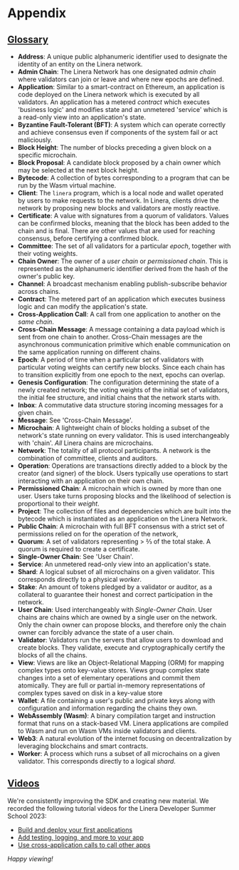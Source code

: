 # Appendix

## [Glossary](https://linera.dev/appendix/glossary.html#glossary)

- **Address**: A unique public alphanumeric identifier used to designate the identity of an entity on the Linera network.
- **Admin Chain**: The Linera Network has one designated *admin chain* where validators can join or leave and where new epochs are defined.
- **Application**: Similar to a smart-contract on Ethereum, an application is code deployed on the Linera network which is executed by all validators. An application has a metered *contract* which executes 'business logic' and modifies state and an unmetered 'service' which is a read-only view into an application's state.
- **Byzantine Fault-Tolerant (BFT)**: A system which can operate correctly and achieve consensus even if components of the system fail or act maliciously.
- **Block Height**: The number of blocks preceding a given block on a specific microchain.
- **Block Proposal**: A candidate block proposed by a chain owner which may be selected at the next block height.
- **Bytecode**: A collection of bytes corresponding to a program that can be run by the Wasm virtual machine.
- **Client**: The `linera` program, which is a local node and wallet operated by users to make requests to the network. In Linera, clients drive the network by proposing new blocks and validators are mostly reactive.
- **Certificate**: A value with signatures from a quorum of validators. Values can be confirmed blocks, meaning that the block has been added to the chain and is final. There are other values that are used for reaching consensus, before certifying a confirmed block.
- **Committee**: The set of all validators for a particular *epoch*, together with their voting weights.
- **Chain Owner**: The owner of a *user chain* or *permissioned chain*. This is represented as the alphanumeric identifier derived from the hash of the owner's public key.
- **Channel**: A broadcast mechanism enabling publish-subscribe behavior across chains.
- **Contract**: The metered part of an application which executes business logic and can modify the application's state.
- **Cross-Application Call**: A call from one application to another on the *same chain*.
- **Cross-Chain Message**: A message containing a data payload which is sent from one chain to another. Cross-Chain messages are the asynchronous communication primitive which enable communication on the same application running on different chains.
- **Epoch**: A period of time when a particular set of validators with particular voting weights can certify new blocks. Since each chain has to transition explicitly from one epoch to the next, epochs can overlap.
- **Genesis Configuration**: The configuration determining the state of a newly created network; the voting weights of the initial set of validators, the initial fee structure, and initial chains that the network starts with.
- **Inbox**: A commutative data structure storing incoming messages for a given chain.
- **Message**: See 'Cross-Chain Message'.
- **Microchain**: A lightweight chain of blocks holding a subset of the network's state running on every validator. This is used interchangeably with 'chain'. *All* Linera chains are microchains.
- **Network**: The totality of all protocol participants. A network is the combination of committee, clients and auditors.
- **Operation**: Operations are transactions directly added to a block by the creator (and signer) of the block. Users typically use operations to start interacting with an application on their own chain.
- **Permissioned Chain**: A microchain which is owned by more than one user. Users take turns proposing blocks and the likelihood of selection is proportional to their *weight*.
- **Project**: The collection of files and dependencies which are built into the bytecode which is instantiated as an application on the Linera Network.
- **Public Chain**: A microchain with full BFT consensus with a strict set of permissions relied on for the operation of the network,
- **Quorum**: A set of validators representing > ⅔ of the total stake. A quorum is required to create a certificate.
- **Single-Owner Chain**: See 'User Chain'.
- **Service**: An unmetered read-only view into an application's state.
- **Shard**: A logical subset of all microchains on a given validator. This corresponds directly to a physical *worker*.
- **Stake**: An amount of tokens pledged by a validator or auditor, as a collateral to guarantee their honest and correct participation in the network.
- **User Chain**: Used interchangeably with *Single-Owner Chain*. User chains are chains which are owned by a single user on the network. Only the chain owner can propose blocks, and therefore only the chain owner can forcibly advance the state of a user chain.
- **Validator**: Validators run the servers that allow users to download and create blocks. They validate, execute and cryptographically certify the blocks of all the chains.
- **View**: Views are like an Object-Relational Mapping (ORM) for mapping complex types onto key-value stores. Views group complex state changes into a set of elementary operations and commit them atomically. They are full or partial in-memory representations of complex types saved on disk in a key-value store
- **Wallet**: A file containing a user's public and private keys along with configuration and information regarding the chains they own.
- **WebAssembly (Wasm)**: A binary compilation target and instruction format that runs on a stack-based VM. Linera applications are compiled to Wasm and run on Wasm VMs inside validators and clients.
- **Web3**: A natural evolution of the internet focusing on decentralization by leveraging blockchains and smart contracts.
- **Worker**: A process which runs a subset of all microchains on a given validator. This corresponds directly to a logical *shard*.

## [Videos](https://linera.dev/videos.html#videos)

We're consistently improving the SDK and creating new material. We recorded the following tutorial videos for the Linera Developer Summer School 2023:

- [Build and deploy your first applications](https://www.youtube.com/watch?v=Zr6BWodQ0sI)
- [Add testing, logging, and more to your app](https://www.youtube.com/watch?v=Aq9jCeEl02k)
- [Use cross-application calls to call other apps](https://www.youtube.com/watch?v=5M5Ju35AnPE)

*Happy viewing!*